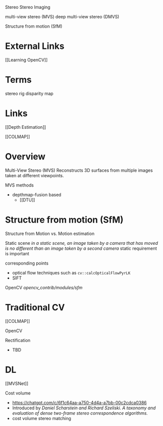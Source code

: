 
Stereo
Stereo Imaging

multi-view stereo (MVS)
deep multi-view stereo (DMVS)

Structure from motion (SfM)

# External Links

[[Learning OpenCV]]



# Terms

stereo rig
disparity map


# Links

[[Depth Estimation]]

[[COLMAP]]


# Overview

Multi-View Stereo (MVS)
Reconstructs 3D surfaces from multiple images taken at different viewpoints.

MVS methods
- depthmap-fusion based
	- [[DTU]]


# Structure from motion (SfM)

Structure from Motion vs. Motion estimation

Static scene
_in a static scene, an image taken by a camera that has moved is no different than an image taken by a second camera_
static requirement is important

corresponding points
- optical flow techniques such as `cv::calcOpticalFlowPyrLK`
- SIFT

OpenCV
_opencv_contrib/modules/sfm_

# Traditional CV

[[COLMAP]]

OpenCV

Rectification
- TBD

# DL

[[MVSNet]]

Cost volume
- https://chatgpt.com/c/6f1c64aa-a750-4d4a-a7bb-00c2cdca0386
- Introduced by *Daniel Scharstein and Richard Szeliski. A taxonomy and evaluation of dense two-frame stereo correspondence algorithms.*
- cost volume stereo matching
